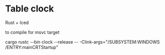 # Table clock

Rust + Iced

to compile for msvc target

cargo rustc --bin clock --release -- -Clink-args="/SUBSYSTEM:WINDOWS /ENTRY:mainCRTStartup"